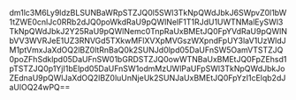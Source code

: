 dm1lc3M6Ly9ldzBLSUNBaWRpSTZJQ0l5SWl3TkNpQWdJbkJ6SWpvZ0l1bW1tZWE0cnlJc0RRb2dJQ0poWkdRaU9pQWlNelF1T1RJdU1UWTNMalEySWl3TkNpQWdJbkJ2Y25RaU9pQWlNemc0TnpRaUxBMEtJQ0FpYVdRaU9pQWlNbVV3WVRJeE1UZ3RNVGd5TXkwMFlXVXpMVGszWXpndFpUY3laV1UzWldJM1ptVmxJaXdOQ2lBZ0ltRnBaQ0k2SUNJd0lpd05DaUFnSW5OamVTSTZJQ0poZFhSdklpd05DaUFnSW01bGRDSTZJQ0owWTNBaUxBMEtJQ0FpZEhsd1pTSTZJQ0p1YjI1bElpd05DaUFnSW1odmMzUWlPaUFpSWl3TkNpQWdJbkJoZEdnaU9pQWlJaXdOQ2lBZ0luUnNjeUk2SUNJaUxBMEtJQ0FpYzI1cElqb2dJaUlOQ24wPQ==
